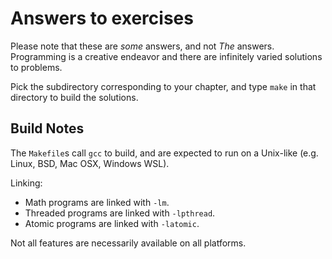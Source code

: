 # Answers to exercises

Please note that these are _some_ answers, and not _The_ answers.
Programming is a creative endeavor and there are infinitely varied
solutions to problems.

Pick the subdirectory corresponding to your chapter, and type `make` in
that directory to build the solutions.

## Build Notes

The `Makefile`s call `gcc` to build, and are expected to run on a
Unix-like (e.g. Linux, BSD, Mac OSX, Windows WSL).

Linking:

* Math programs are linked with `-lm`.
* Threaded programs are linked with `-lpthread`.
* Atomic programs are linked with `-latomic`.

Not all features are necessarily available on all platforms.
